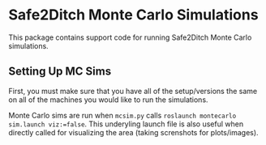 Safe2Ditch Monte Carlo Simulations
==================================

This package contains support code for running Safe2Ditch Monte Carlo simulations.

## Setting Up MC Sims ##

First, you must make sure that you have all of the setup/versions the same on all of the machines you would like to run the simulations.

Monte Carlo sims are run when `mcsim.py` calls `roslaunch montecarlo sim.launch viz:=false`. This underyling launch file is also useful when directly called for visualizing the area (taking screnshots for plots/images).